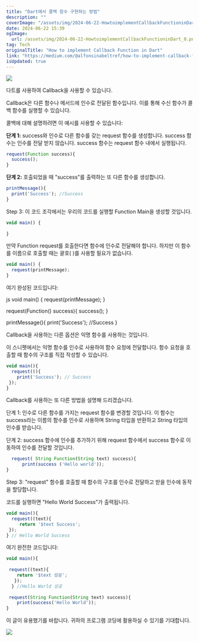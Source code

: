 ```yaml
---
title: "Dart에서 콜백 함수 구현하는 방법"
description: ""
coverImage: "/assets/img/2024-06-22-HowtoimplementCallbackFunctioninDart_0.png"
date: 2024-06-22 15:39
ogImage: 
  url: /assets/img/2024-06-22-HowtoimplementCallbackFunctioninDart_0.png
tag: Tech
originalTitle: "How to implement Callback Function in Dart"
link: "https://medium.com/@alfonsinabeltref/how-to-implement-callback-function-in-dart-5f06d059df06"
isUpdated: true
---
```






<img src="/assets/img/2024-06-22-HowtoimplementCallbackFunctioninDart_0.png" />

다트를 사용하여 Callback을 사용할 수 있습니다.

Callback은 다른 함수나 메서드에 인수로 전달된 함수입니다. 이를 통해 수신 함수가 콜백 함수를 실행할 수 있습니다.

콜백에 대해 설명하려면 이 예시를 사용할 수 있습니다:

<div class="content-ad"></div>

**단계 1:** success와 인수로 다른 함수를 갖는 request 함수를 생성합니다. success 함수는 인수를 전달 받지 않습니다. success 함수는 request 함수 내에서 실행됩니다.

```js
request(Function success){
  success();
}
```

**단계 2:** 호출되었을 때 "success"를 출력하는 또 다른 함수를 생성합니다.

```js
printMessage(){
  print('Success'); //Success
}
```

<div class="content-ad"></div>

Step 3: 이 코드 조각에서는 우리의 코드를 실행할 Function Main을 생성할 것입니다.

```js
void main() {
   
}
```

만약 Function request를 호출한다면 함수에 인수로 전달해야 합니다. 하지만 이 함수를 이름으로 호출할 때는 괄호( )를 사용할 필요가 없습니다.

```js
void main() {
  request(printMessage); 
}
```

<div class="content-ad"></div>

여기 완성된 코드입니다:

 js
void main() {
  request(printMessage); 
}

request(Function() success){
    success();
}
    
printMessage(){
   print('Success'); //Success 
}


Callback을 사용하는 다른 옵션은 익명 함수를 사용하는 것입니다.

이 스니펫에서는 익명 함수를 인수로 사용하여 함수 요청에 전달합니다. 함수 요청을 호출할 때 함수의 구조를 직접 작성할 수 있습니다.

<div class="content-ad"></div>

```js
void main(){
  request((){
    print('Success'); // Success 
 }); 
}
```

Callback를 사용하는 또 다른 방법을 설명해 드리겠습니다.

단계 1: 인수로 다른 함수를 가지는 request 함수를 변경할 것입니다. 이 함수는 success라는 이름의 함수를 인수로 사용하며 String 타입을 반환하고 String 타입의 인수를 받습니다.

단계 2: success 함수에 인수를 추가하기 위해 request 함수에서 success 함수로 이동하여 인수를 전달할 것입니다.

<div class="content-ad"></div>

```js
  request( String Function(String text) success){
      print(success ('Hello world'));
}
```

Step 3: "request" 함수를 호출할 때 함수의 구조를 인수로 전달하고 받을 인수에 동작을 할당합니다.

코드를 실행하면 "Hello World Success"가 출력됩니다.

```js
void main(){
  request((text){
     return '$text Success'; 
 }); 
} // Hello World Success
```

<div class="content-ad"></div>

여기 완전한 코드입니다:

```js
void main(){
 
 request((text){ 
    return '$text 성공';
   }); 
  } //Hello World 성공
     
 request(String Function(String text) success){
    print(success('Hello World'));
}
```

이 글이 유용했기를 바랍니다. 귀하의 프로그램 코딩에 활용하실 수 있기를 기대합니다.

<img src="/assets/img/2024-06-22-HowtoimplementCallbackFunctioninDart_1.png" />